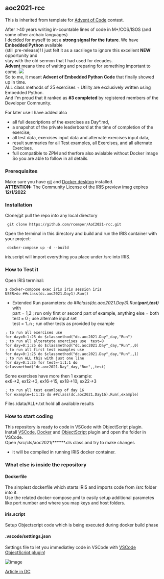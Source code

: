 ## aoc2021-rcc
This is inherited from template for [Advent of Code](https://adventofcode.com/) contest.

After >40 years writing in-countable lines of code in M*/COS/ISOS (and some other archaic languages)   
I decided for myself to set a **strong signal for the future**. We have **Embedded Python** available   
(still pre-release)! I just felt it as a sacrilege to ignore this excellent **NEW** opportunity and    
stay with the old sermon that I had used for decades.  
**Advent** means time of waiting and preparing for something important to come.  ![](https://raw.githubusercontent.com/rcemper/ZPretty/master/1star.png)     
So to me, it meant **Advent of Embedded Python Code** that finally showed up in time.  
ALL class methods of 25 exercises + Utility are exclusively written using Embedded Python.     
And I'm proud that it ranked as **#3 completed** by registered members of the Developer Community.        

For later use I have added also 
- all full descriptions of the exercises as Day*.md,  
- a snapshot of the private leaderboard at the time of completion of the exercise,
- all test data, exercises input data and alternate exercises input data,         
- result summaries for all Test examples, all Exercises, and all alternate Exercises.
- full compatible to ZPM and therfore also avialable without Docker image    
So you are able to follow in all details.

### Prerequisites
Make sure you have [git](https://git-scm.com/book/en/v2/Getting-Started-Installing-Git) and [Docker desktop](https://www.docker.com/products/docker-desktop) installed.   
**ATTENTION:** The Community License of the IRIS preview imag expires **12/1/2022**   

### Installation 
Clone/git pull the repo into any local directory
```
 git clone https://github.com/rcemper/AoC2021-rcc.git
```
Open the terminal in this directory and build and run the IRIS container with your project:
```
 docker-compose up -d --build
```
iris.script will import everything you place under /src into IRIS.

### How to Test it
Open IRIS terminal:
```
$ docker-compose exec iris iris session iris
USER>do ##class(dc.aoc2021.Day1).Run()
```
- Extended Run parameters:  _do ##class(dc.aoc2021.Day3).Run(**part,test**)_ with    
part =  1,2 ; run only first or second part of example, anything else = both    
test = 0 ; use alternate input set     
test = 1..n ; run other tests as provided by example 
````
; to run all exercises use
for day=0:1:25 do $classmethod("dc.aoc2021.Day"_day,"Run")
; to run all alteratete exercises use  test=0
for day=0:1:25 do $classmethod("dc.aoc2021.Day"_day,"Run",,0)
; to run all first test examples use
for day=0:1:25 do $classmethod("dc.aoc2021.Day"_day,"Run",,1)
; to run ALL this with just one line
for day=0:1:25 for test=-1:1:1 do $classmethod("dc.aoc2021.Day"_day,"Run",,test)
````
Some exercises have more then 1 example:   
ex8->2, ex12->3, ex16->15, ex18->10, ex22->3 
````
; to run all test examlpes of day 16
for example=1:1:15 do ##class(dc.aoc2021.Day16).Run(,example)
````
Files <repo>/data/ALL*.txt hold all available results

### How to start coding
This repository is ready to code in VSCode with ObjectScript plugin.       
Install [VSCode](https://code.visualstudio.com/), [Docker](https://marketplace.visualstudio.com/items?itemName=ms-azuretools.vscode-docker) and [ObjectScript](https://marketplace.visualstudio.com/items?itemName=daimor.vscode-objectscript) plugin and open the folder in VSCode.    
Open /src/cls/aoc2021/******.cls class and try to make changes      
- it will be compiled in running IRIS docker container.    
### What else is inside the repository
#### Dockerfile
The simplest dockerfile which starts IRIS and imports code from /src folder into it.      
Use the related docker-compose.yml to easily setup additional parametes     
like port number and where you map keys and host folders.
#### iris.script
Setup Objectscript code which is being executed during docker build phase
#### .vscode/settings.json
Settings file to let you immediatley code in VSCode with [VSCode ObjectScript plugin](https://marketplace.visualstudio.com/items?itemName=daimor.vscode-objectscript))

![image](https://user-images.githubusercontent.com/31236645/147001566-b6005e88-9fae-42ab-9656-b4b9ea40a375.png)

[Article in DC](https://community.intersystems.com/post/aoc2021-rcc)
